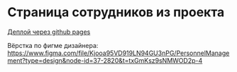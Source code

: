# Страница сотрудников из проекта

[Деплой через github pages](https://danrayss.github.io/employees_page/)

Вёрстка по фигме дизайнера: https://www.figma.com/file/Kjooa95VD919LN94GU3nPG/PersonnelManagement?type=design&node-id=37-2820&t=txGmKsz9sNMWOD2p-4 <br>

